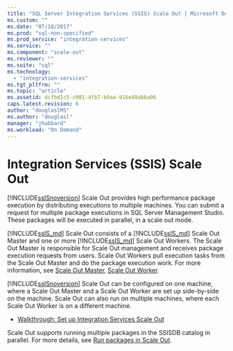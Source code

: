 ```yaml
---
title: "SQL Server Integration Services (SSIS) Scale Out | Microsoft Docs"
ms.custom: ""
ms.date: "07/18/2017"
ms.prod: "sql-non-specified"
ms.prod_service: "integration-services"
ms.service: ""
ms.component: "scale-out"
ms.reviewer: ""
ms.suite: "sql"
ms.technology: 
  - "integration-services"
ms.tgt_pltfrm: ""
ms.topic: "article"
ms.assetid: dcfbd1c5-c001-4fb7-b9ae-916e49ab6a96
caps.latest.revision: 6
author: "douglaslMS"
ms.author: "douglasl"
manager: "jhubbard"
ms.workload: "On Demand"
---
```

# Integration Services (SSIS) Scale Out
[!INCLUDE[ssISnoversion](../../includes/ssisnoversion-md.md)] Scale Out provides high performance package execution by distributing executions to multiple machines. You can submit a request for multiple package executions in SQL Server Management Studio. These packages will be executed in parallel, in a scale out mode.  

[!INCLUDE[ssIS_md](../../includes/ssis-md.md)] Scale Out consists of a [!INCLUDE[ssIS_md](../../includes/ssis-md.md)] Scale Out Master and one or more [!INCLUDE[ssIS_md](../../includes/ssis-md.md)] Scale Out Workers. The Scale Out Master is responsible for Scale Out management and receives package execution requests from users. Scale Out Workers pull execution tasks from the Scale Out Master and do the package execution work. For more information, see [Scale Out Master](integration-services-ssis-scale-out-master.md), [Scale Out Worker](integration-services-ssis-scale-out-worker.md).

[!INCLUDE[ssISnoversion](../../includes/ssisnoversion-md.md)] Scale Out can be configured on one machine, where a Scale Out Master and a Scale Out Worker are set up side-by-side on the machine. Scale Out can also run on multiple machines, where each Scale Out Worker is on a different machine.
- [Walkthrough: Set up Integration Services Scale Out](walkthrough-set-up-integration-services-scale-out.md)

Scale Out supports running multiple packages in the SSISDB catalog in parallel. For more details, see [Run packages in Scale Out](run-packages-in-integration-services-ssis-scale-out.md).
